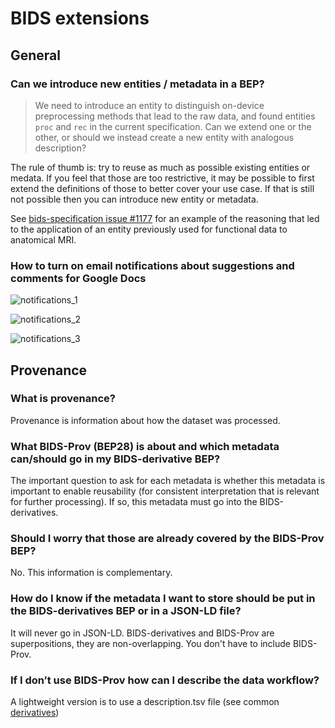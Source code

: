 # BIDS extensions

## General

### Can we introduce new entities / metadata in a BEP?

> We need to introduce an entity to distinguish on-device preprocessing methods
> that lead to the raw data, and found entities `proc`
and `rec` in the current specification.
> Can we extend one or the other,
> or should we instead create a new entity with analogous description?

The rule of thumb is:
try to reuse as much as possible existing entities or medata.
If you feel that those are too restrictive,
it may be possible to first extend the definitions of those
to better cover your use case.
If that is still not possible then you can introduce new entity or metadata.

See
[bids-specification issue #1177](https://github.com/bids-standard/bids-specification/issues/1177)
for an example of the reasoning that led to the application of an entity
previously used for functional data to anatomical MRI.

### How to turn on email notifications about suggestions and comments for Google Docs

![notifications_1](../assets/img/notifications_1.png)

![notifications_2](../assets/img/notifications_2.png)

![notifications_3](../assets/img/notifications_3.png)

## Provenance

### What is provenance?

Provenance is information about how the dataset was processed.

### What BIDS-Prov (BEP28) is about and which metadata can/should go in my BIDS-derivative BEP?

The important question to ask for each metadata is whether this metadata is important to enable reusability
(for consistent interpretation that is relevant for further processing).
If so, this metadata must go into the BIDS-derivatives.

### Should I worry that those are already covered by the BIDS-Prov BEP?

No.
This information is complementary.

### How do I know if the metadata I want to store should be put in the BIDS-derivatives BEP or in a JSON-LD file?

It will never go in JSON-LD.
BIDS-derivatives and BIDS-Prov are superpositions, they are non-overlapping.
You don't have to include BIDS-Prov.

### If I don’t use BIDS-Prov how can I describe the data workflow?

A lightweight version is to use a description.tsv file
(see common [derivatives](https://bids-specification.readthedocs.io/en/stable/05-derivatives/02-common-data-types.html))
